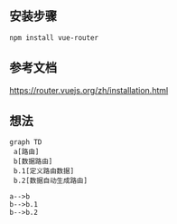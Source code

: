 ## 安装步骤

```
npm install vue-router

```

## 参考文档

https://router.vuejs.org/zh/installation.html

## 想法

``` mermaid
graph TD
 a[路由]
 b[数据路由]
 b.1[定义路由数据]
 b.2[数据自动生成路由]

a-->b
b-->b.1
b-->b.2


```